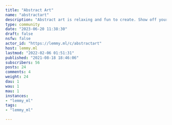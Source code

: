 ```yaml
---
title: "Abstract Art" 
name: "abstractart"
description: "Abstract art is relaxing and fun to create. Show off your talent and join a community of artists who appreciate what you make!"
type: community
date: "2023-06-20 11:38:30"
draft: false
nsfw: false
actor_id: "https://lemmy.ml/c/abstractart"
host: lemmy.ml
lastmod: "2022-02-06 01:51:31"
published: "2021-08-18 18:46:06"
subscribers: 56
posts: 24
comments: 4
weight: 24
dau: 1
wau: 1
mau: 1
instances:
- "lemmy_ml"
tags: 
- "lemmy_ml"

---
```

